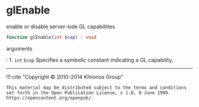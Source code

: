 # glEnable
enable or disable server-side GL capabilities

```php
function glEnable(int $cap) : void
```

arguments

:    1. `int` `$cap` Specifies a symbolic constant indicating a GL capability.

---
     

!!! cite "Copyright © 2010-2014 Khronos Group"

    This material may be distributed subject to the terms and conditions set forth in the Open Publication License, v 1.0, 8 June 1999. https://opencontent.org/openpub/.